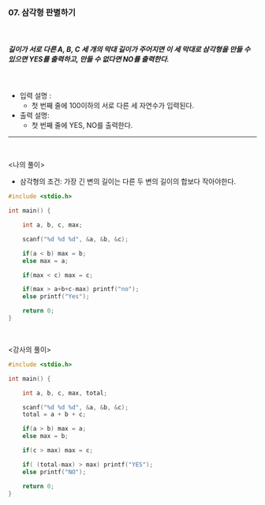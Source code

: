 ### 07. 삼각형 판별하기

<br>

##### 길이가 서로 다른 A, B, C 세 개의 막대 길이가 주어지면 이 세 막대로 삼각형을 만들 수 있으면 YES를 출력하고, 만들 수 없다면 NO를 출력한다.

<br>

- 입력 설명 :
  - 첫 번째 줄에 100이하의 서로 다른 세 자연수가 입력된다.
    <br>
- 출력 설명:
  - 첫 번째 줄에 YES, NO를 출력한다.

---

<br>

<나의 풀이>

- 삼각형의 조건: 가장 긴 변의 길이는 다른 두 변의 길이의 합보다 작아야한다.

```c
#include <stdio.h>

int main() {

	int a, b, c, max;

	scanf("%d %d %d", &a, &b, &c);

	if(a < b) max = b;
	else max = a;

	if(max < c) max = c;

	if(max > a+b+c-max) printf("no");
	else printf("Yes");

	return 0;
}

```

<br>

<강사의 풀이>

```c
#include <stdio.h>

int main() {

	int a, b, c, max, total;

	scanf("%d %d %d", &a, &b, &c);
	total = a + b + c;

	if(a > b) max = a;
	else max = b;

	if(c > max) max = c;

	if( (total-max) > max) printf("YES");
	else printf("NO");

	return 0;
}

```
